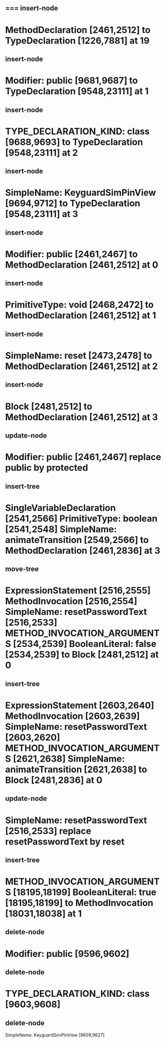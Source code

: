 ===
insert-node
---
MethodDeclaration [2461,2512]
to
TypeDeclaration [1226,7881]
at 19
===
insert-node
---
Modifier: public [9681,9687]
to
TypeDeclaration [9548,23111]
at 1
===
insert-node
---
TYPE_DECLARATION_KIND: class [9688,9693]
to
TypeDeclaration [9548,23111]
at 2
===
insert-node
---
SimpleName: KeyguardSimPinView [9694,9712]
to
TypeDeclaration [9548,23111]
at 3
===
insert-node
---
Modifier: public [2461,2467]
to
MethodDeclaration [2461,2512]
at 0
===
insert-node
---
PrimitiveType: void [2468,2472]
to
MethodDeclaration [2461,2512]
at 1
===
insert-node
---
SimpleName: reset [2473,2478]
to
MethodDeclaration [2461,2512]
at 2
===
insert-node
---
Block [2481,2512]
to
MethodDeclaration [2461,2512]
at 3
===
update-node
---
Modifier: public [2461,2467]
replace public by protected
===
insert-tree
---
SingleVariableDeclaration [2541,2566]
    PrimitiveType: boolean [2541,2548]
    SimpleName: animateTransition [2549,2566]
to
MethodDeclaration [2461,2836]
at 3
===
move-tree
---
ExpressionStatement [2516,2555]
    MethodInvocation [2516,2554]
        SimpleName: resetPasswordText [2516,2533]
        METHOD_INVOCATION_ARGUMENTS [2534,2539]
            BooleanLiteral: false [2534,2539]
to
Block [2481,2512]
at 0
===
insert-tree
---
ExpressionStatement [2603,2640]
    MethodInvocation [2603,2639]
        SimpleName: resetPasswordText [2603,2620]
        METHOD_INVOCATION_ARGUMENTS [2621,2638]
            SimpleName: animateTransition [2621,2638]
to
Block [2481,2836]
at 0
===
update-node
---
SimpleName: resetPasswordText [2516,2533]
replace resetPasswordText by reset
===
insert-tree
---
METHOD_INVOCATION_ARGUMENTS [18195,18199]
    BooleanLiteral: true [18195,18199]
to
MethodInvocation [18031,18038]
at 1
===
delete-node
---
Modifier: public [9596,9602]
===
delete-node
---
TYPE_DECLARATION_KIND: class [9603,9608]
===
delete-node
---
SimpleName: KeyguardSimPinView [9609,9627]
